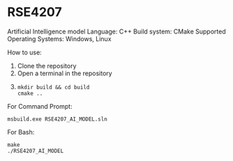 # RSE4207
Artificial Intelligence model
Language: C++
Build system: CMake
Supported Operating Systems: Windows, Linux

How to use:
1. Clone the repository
2. Open a terminal in the repository
3. ```
   mkdir build && cd build
   cmake ..
   ```
For Command Prompt:
```
msbuild.exe RSE4207_AI_MODEL.sln
```

For Bash:
```
make
./RSE4207_AI_MODEL
```
